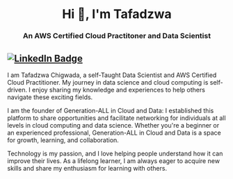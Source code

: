 <h1 align="center">Hi 👋, I'm Tafadzwa</h1>
<h3 align="center">An AWS Certified Cloud Practitoner and Data Scientist</h3>


[![LinkedIn Badge](https://img.shields.io/badge/LinkedIn-Profile-informational?style=flat&logo=linkedin&logoColor=white&color=0D76A8)](https://www.linkedin.com/in/tafadzwa-chigwada/)
---


I am Tafadzwa Chigwada, a self-Taught Data Scientist and AWS Certified Cloud Practitioner. My journey in data science and cloud computing is self-driven. I enjoy sharing my knowledge and experiences to help others navigate these exciting fields.

I am the founder of Generation-ALL in Cloud and Data: I established this platform to share opportunities and facilitate networking for individuals at all levels in cloud computing and data science. Whether you're a beginner or an experienced professional, Generation-ALL in Cloud and Data is a space for growth, learning, and collaboration.

Technology is my passion, and I love helping people understand how it can improve their lives. As a lifelong learner, I am always eager to acquire new skills and share my enthusiasm for learning with others.

